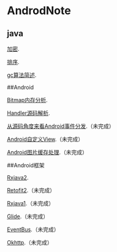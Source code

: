# AndrodNote
## java
[加密](https://github.com/litian1a/AndrodNote/blob/master/md/encrypt.md).

[排序](https://github.com/litian1a/AndrodNote/blob/master/md/sort.md).

[gc算法简述](https://github.com/litian1a/AndrodNote/blob/master/md/gc.md).


##Android

[Bitmap内存分析](https://github.com/litian1a/AndrodNote/blob/master/md/bitmap.md).

[Handler源码解析](https://github.com/litian1a/AndrodNote/blob/master/md/handler.md).

[从源码角度来看Android事件分发](https://github.com/litian1a/AndrodNote/blob/master/md/touch.md).（未完成）

[Android自定义View](https://github.com/litian1a/AndrodNote/blob/master/md/view.md).（未完成）

[Android图片缓存处理](https://github.com/litian1a/AndrodNote/blob/master/md/lrucatch.md).（未完成）

##Android框架

[Rxjava2](https://github.com/litian1a/AndrodNote/blob/master/md/Rxjava2.md).


[Retofit2](https://github.com/litian1a/AndrodNote/blob/master/md/retrofit.md).（未完成）

[Rxjava1](https://github.com/litian1a/AndrodNote/blob/master/md/Rxjava1.md).（未完成）

[Glide](https://github.com/litian1a/AndrodNote/blob/master/md/Glide.md).（未完成）

[EventBus](https://github.com/litian1a/AndrodNote/blob/master/md/EventBus.md).（未完成）

[Okhttp](https://github.com/litian1a/AndrodNote/blob/master/md/EventBus.md).（未完成）





